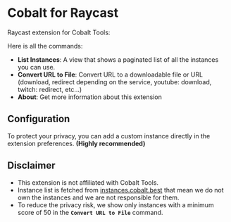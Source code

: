 # Cobalt for Raycast

Raycast extension for Cobalt Tools:

Here is all the commands:

- **List Instances**: A view that shows a paginated list of all the instances you can use.
- **Convert URL to File**: Convert URL to a downloadable file or URL (download, redirect depending on the service, youtube: download, twitch: redirect, etc...)
- **About**: Get more information about this extension

## Configuration

To protect your privacy, you can add a custom instance directly in the extension preferences. **(Highly recommended)**

## Disclaimer
- This extension is not affiliated with Cobalt Tools.
- Instance list is fetched from [instances.cobalt.best](https://instances.cobalt.best) that mean we do not own the instances and we are not responsible for them.
- To reduce the privacy risk, we show only instances with a minimum score of 50 in the **`Convert URL to File`** command.